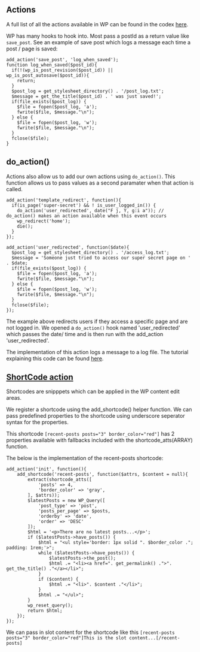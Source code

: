 ## Actions
A full list of all the actions available in WP can be found in the codex [here](https://codex.wordpress.org/Plugin_API/Action_Reference).

WP has many hooks to hook into. Most pass a postId as a return value like `save_post`. See an example of save post which logs a message each time a post / page is saved:
```
add_action('save_post', 'log_when_saved');
function log_when_saved($post_id){
  if(!(wp_is_post_revision($post_id)) || wp_is_post_autosave($post_id)){
    return;
  }
  $post_log = get_stylesheet_directory() . '/post_log.txt';
  $message = get_the_title($post_id) . ' was just saved!';
  if(file_exists($post_log)) {
    $file = fopen($post_log, 'a');
    fwrite($file, $message."\n");
  } else {
    $file = fopen($post_log, 'w');
    fwrite($file, $message."\n");
  }
  fclose($file);
}
```

## do_action()
Actions also allow us to add our own actions using `do_action()`. This function allows us to pass values as a second paramater when that action is called.

```
add_action('template_redirect', function(){
  if(is_page('super-secret') && ! is_user_logged_in()) {
    do_action('user_redirected', date("F j, Y, g:i a")); // do_action() makes an action available when this event occurs
    wp_redirect('home');
    die();
  }
});

add_action('user_redirected', function($date){
  $post_log = get_stylesheet_directory() . '/access_log.txt';
  $message = 'Someone just tried to access our super secret page on ' . $date;
  if(file_exists($post_log)) {
    $file = fopen($post_log, 'a');
    fwrite($file, $message."\n");
  } else {
    $file = fopen($post_log, 'w');
    fwrite($file, $message."\n");
  }
  fclose($file);
});
```

The example above redirects users if they access a specific page and are not logged in. We opened a `do_action()` hook named 'user_redirected' which passes the date/ time and is then run with the add_action 'user_redirected'.

The implementation of this action logs a message to a log file. The tutorial explaining this code can be found [here](https://www.youtube.com/watch?v=9GuJi8dYuAs).


## [ShortCode action](https://www.smashingmagazine.com/2012/05/wordpress-shortcodes-complete-guide/)

Shortcodes are snipppets which can be applied in the WP content edit areas.

We register a shortcode using the add_shortcode() helper function.
We can pass predefined properties to the shortcode using underscore seperator syntax for the properties.

This shortcode `[recent-posts posts="3" border_color="red"]` has 2 properties available with fallbacks included with the shortcode_atts(ARRAY) function.

The below is the implementation of the recent-posts shortcode:
```
add_action('init', function(){
    add_shortcode('recent-posts', function($attrs, $content = null){
        extract(shortcode_atts([
            'posts' => 4,
            'border_color' => 'gray',
        ], $attrs));
        $latestPosts = new WP_Query([
            'post_type' => 'post',
            'posts_per_page' => $posts,
            'orderby' => 'date',
            'order' => 'DESC'
        ]);
        $html = '<p>There are no latest posts...</p>';
        if ($latestPosts->have_posts()) {
            $html = "<ul style='border: 1px solid ". $border_color ."; padding: 1rem;'>";
            while ($latestPosts->have_posts()) {
                $latestPosts->the_post();
                $html .= "<li><a href=". get_permalink() .">". get_the_title() ."</a></li>";
            }
            if ($content) {
                $html .= "<li>". $content ."</li>";
            }
            $html .= "</ul>";
        }
        wp_reset_query();
        return $html;
    });
});
```

We can pass in slot content for the shortcode like this `[recent-posts posts="3" border_color="red"]This is the slot content...[/recent-posts]`